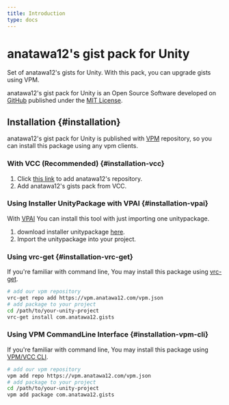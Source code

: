 ```yaml
---
title: Introduction
type: docs
---
```


# anatawa12's gist pack for Unity

Set of anatawa12's gists for Unity.
With this pack, you can upgrade gists using VPM.

anatawa12's gist pack for Unity is an Open Source Software developed on [GitHub] published under the [MIT License].

[GitHub]: https://github.com/anatawa12/unity-gist-pack
[MIT License]: https://github.com/anatawa12/unity-gist-pack/blob/HEAD/LICENSE

## Installation {#installation}

anatawa12's gist pack for Unity is published with [VPM][vpm] repository, so you can install this package using any vpm clients.

### With VCC (Recommended) {#installation-vcc}

1. Click [this link][VCC-add-repo-link] to add anatawa12's repository.
2. Add anatawa12's gists pack from VCC.

### Using Installer UnityPackage with VPAI {#installation-vpai}

With [VPAI] You can install this tool with just importing one unitypackage.

1. download installer unitypackage [here][installer unitypackage].
2. Import the unitypackage into your project.

### Using vrc-get {#installation-vrc-get}

If you're familiar with command line, You may install this package using [vrc-get][vrc-get].

```bash
# add our vpm repository
vrc-get repo add https://vpm.anatawa12.com/vpm.json
# add package to your project
cd /path/to/your-unity-project
vrc-get install com.anatawa12.gists
```

### Using VPM CommandLine Interface {#installation-vpm-cli}

If you're familiar with command line, You may install this package using [VPM/VCC CLI][vcc-cli].

```bash
# add our vpm repository
vpm add repo https://vpm.anatawa12.com/vpm.json
# add package to your project
cd /path/to/your-unity-project
vpm add package com.anatawa12.gists
```

[VPAI]: https://github.com/anatawa12/VPMPackageAutoInstaller
[vpm]: https://vcc.docs.vrchat.com/vpm/
[vcc-cli]: https://vcc.docs.vrchat.com/vpm/cli
[vrc-get]: https://github.com/anatawa12/vrc-get
[VCC-add-repo-link]: https://vpm.anatawa12.com/add-repo

[installer unitypackage]: https://api.anatawa12.com/create-vpai/?name=unity-gist-pack-{}-installer.unitypackage&repo=https://vpm.anatawa12.com/vpm.json&package=com.anatawa12.gists&version=x.x.x
